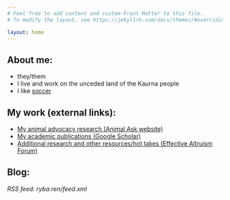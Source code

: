 ```yaml
---
# Feel free to add content and custom Front Matter to this file.
# To modify the layout, see https://jekyllrb.com/docs/themes/#overriding-theme-defaults

layout: home
---
```

## About me:
* they/them
* I live and work on the unceded land of the Kaurna people
* I like [soccer](soccer.html)

## My work (external links):
* [My animal advocacy research (Animal Ask website)](https://www.animalask.org/research)
* [My academic publications (Google Scholar)](https://www.scholar.google.com/citations?hl=en&user=hCCZcZYAAAAJ&view_op=list_works&sortby=pubdate)
* [Additional research and other resources/hot takes (Effective Altruism Forum)](https://forum.effectivealtruism.org/users/ren-ryba)

## Blog:
*RSS feed: ryba.ren/feed.xml*
